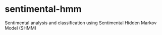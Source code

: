 # sentimental-hmm

Sentimental analysis and classification using Sentimental Hidden Markov Model (SHMM)
